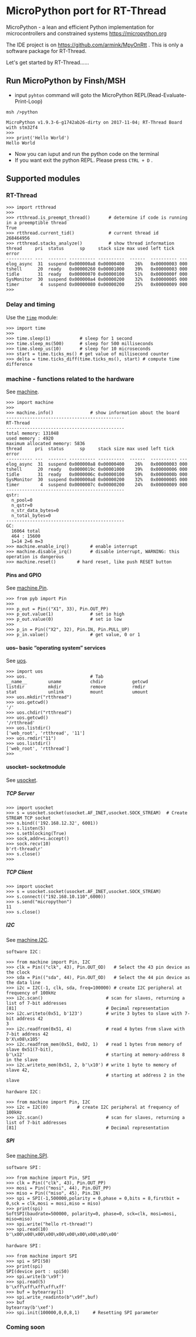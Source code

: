 # MicroPython port for RT-Thread

MicroPython - a lean and efficient Python implementation for microcontrollers and constrained systems https://micropython.org

The IDE project is on https://github.com/armink/MpyOnRtt . This is only a software package for RT-Thread.

Let's get started by RT-Thread……

## Run MicroPython by Finsh/MSH

- input `pyhton` command will goto the MicroPython REPL(Read-Evaluate-Print-Loop)

```
msh />python

MicroPython v1.9.3-6-g1742ab26-dirty on 2017-11-04; RT-Thread Board with stm32f4
>>> 
>>> print('Hello World')
Hello World
```

- Now you can iuput and run the python code on the terminal
- If you want exit the python REPL. Please press `CTRL + D` .

## Supported modules

### RT-Thread

```
>>> import rtthread
>>> 
>>> rtthread.is_preempt_thread()       # determine if code is running in a preemptible thread
True
>>> rtthread.current_tid()             # current thread id
268464956
>>> rtthread.stacks_analyze()          # show thread information
thread     pri  status      sp     stack size max used left tick  error
---------- ---  ------- ---------- ----------  ------  ---------- ---
elog_async  31  suspend 0x000000a8 0x00000400    26%   0x00000003 000
tshell      20  ready   0x00000260 0x00001000    39%   0x00000003 000
tidle       31  ready   0x00000070 0x00000100    51%   0x0000000f 000
SysMonitor  30  suspend 0x000000a4 0x00000200    32%   0x00000005 000
timer        4  suspend 0x00000080 0x00000200    25%   0x00000009 000
>>> 
```

### Delay and timing

Use the [`time`](http://docs.micropython.org/en/latest/pyboard/library/utime.html#module-utime) module:

```
>>> import time
>>> 
>>> time.sleep(1)           # sleep for 1 second
>>> time.sleep_ms(500)      # sleep for 500 milliseconds
>>> time.sleep_us(10)       # sleep for 10 microseconds
>>> start = time.ticks_ms() # get value of millisecond counter
>>> delta = time.ticks_diff(time.ticks_ms(), start) # compute time difference
```

### machine - functions related to the hardware

See [machine](http://docs.micropython.org/en/latest/pyboard/library/machine.html).

```
>>> import machine
>>>
>>> machine.info()              # show information about the board
---------------------------------------------
RT-Thread
---------------------------------------------
total memory: 131048
used memory : 4920
maximum allocated memory: 5836
thread     pri  status      sp     stack size max used left tick  error
---------- ---  ------- ---------- ----------  ------  ---------- ---
elog_async  31  suspend 0x000000a8 0x00000400    26%   0x00000003 000
tshell      20  ready   0x0000019c 0x00001000    39%   0x00000006 000
tidle       31  ready   0x0000006c 0x00000100    50%   0x0000000b 000
SysMonitor  30  suspend 0x000000a8 0x00000200    32%   0x00000005 000
timer        4  suspend 0x0000007c 0x00000200    24%   0x00000009 000
---------------------------------------------
qstr:
  n_pool=0
  n_qstr=0
  n_str_data_bytes=0
  n_total_bytes=0
---------------------------------------------
GC:
  16064 total
  464 : 15600
  1=14 2=6 m=3
>>> machine.enable_irq()        # enable interrupt
>>> machine.disable_irq()       # disable interrupt, WARNING: this operation is dangerous
>>> machine.reset()        # hard reset, like push RESET button
```

#### Pins and GPIO

See [machine.Pin](http://docs.micropython.org/en/latest/pyboard/library/machine.Pin.html).

```
>>> from pyb import Pin
>>> 
>>> p_out = Pin(("X1", 33), Pin.OUT_PP)
>>> p_out.value(1)              # set io high
>>> p_out.value(0)              # set io low
>>> 
>>> p_in = Pin(("X2", 32), Pin.IN, Pin.PULL_UP)
>>> p_in.value()                # get value, 0 or 1
```

#### uos– basic “operating system” services

See [uos](http://docs.micropython.org/en/latest/pyboard/library/uos.html).

```
>>> import uos
>>> uos.                        # Tab 
__name__        uname           chdir           getcwd
listdir         mkdir           remove          rmdir
stat            unlink          mount           umount
>>> uos.mkdir("rtthread")
>>> uos.getcwd()
'/'
>>> uos.chdir("rtthread")
>>> uos.getcwd()
'/rtthread'
>>> uos.listdir()
['web_root', 'rtthread', '11']
>>> uos.rmdir("11")
>>> uos.listdir()
['web_root', 'rtthread']
>>> 
```

#### usocket– socketmodule

See [usocket](http://docs.micropython.org/en/latest/pyboard/library/usocket.html).

##### TCP Server

```
>>> import usocket 
>>> s = usocket.socket(usocket.AF_INET,usocket.SOCK_STREAM)  # Create STREAM TCP socket
>>> s.bind(('192.168.12.32', 6001))   
>>> s.listen(5)
>>> s.setblocking(True)
>>> sock,addr=s.accept()              
>>> sock.recv(10)                    
b'rt-thread\r'
>>> s.close()
>>> 
```

##### TCP Client

```
>>> import usocket 
>>> s = usocket.socket(usocket.AF_INET,usocket.SOCK_STREAM)
>>> s.connect(("192.168.10.110",6000))  
>>> s.send("micropython")               
11
>>> s.close()
```

#####  I2C

See [machine.I2C](http://docs.micropython.org/en/latest/pyboard/library/machine.I2C.html).

`software I2C` :
```
>>> from machine import Pin, I2C
>>> clk = Pin(("clk", 43), Pin.OUT_OD)   # Select the 43 pin device as the clock
>>> sda = Pin(("sda", 44), Pin.OUT_OD)   # Select the 44 pin device as the data line
>>> i2c = I2C(-1, clk, sda, freq=100000) # create I2C peripheral at frequency of 100kHz
>>> i2c.scan()                        # scan for slaves, returning a list of 7-bit addresses
[81]                                  # Decimal representation
>>> i2c.writeto(0x51, b'123')         # write 3 bytes to slave with 7-bit address 42
3 
>>> i2c.readfrom(0x51, 4)             # read 4 bytes from slave with 7-bit address 42
b'X\x08\x105'
>>> i2c.readfrom_mem(0x51, 0x02, 1)   # read 1 bytes from memory of slave 0x51(7-bit),
b'\x12'                               # starting at memory-address 8 in the slave
>>> i2c.writeto_mem(0x51, 2, b'\x10') # write 1 byte to memory of slave 42,
                                      # starting at address 2 in the slave
```

`hardware I2C` :
```
>>> from machine import Pin, I2C
>>> i2c = I2C(0)           # create I2C peripheral at frequency of 100kHz
>>> i2c.scan()                        # scan for slaves, returning a list of 7-bit addresses
[81]                                  # Decimal representation
```

#####  SPI

See [machine.SPI](http://docs.micropython.org/en/latest/pyboard/library/machine.SPI.html).

`software SPI` :
```
>>> from machine import Pin, SPI
>>> clk = Pin(("clk", 43), Pin.OUT_PP)
>>> mosi = Pin(("mosi", 44), Pin.OUT_PP)
>>> miso = Pin(("miso", 45), Pin.IN)
>>> spi = SPI(-1,500000,polarity = 0,phase = 0,bits = 8,firstbit = 0,sck = clk,mosi = mosi,miso = miso)
>>> print(spi)
SoftSPI(baudrate=500000, polarity=0, phase=0, sck=clk, mosi=mosi, miso=miso)
>>> spi.write("hello rt-thread!")
>>> spi.read(10)
b'\x00\x00\x00\x00\x00\x00\x00\x00\x00\x00'
```

`hardware SPI` :
```
>>> from machine import SPI
>>> spi = SPI(50)
>>> print(spi)
SPI(device port : spi50)
>>> spi.write(b'\x9f')
>>> spi.read(5)
b'\xff\xff\xff\xff\xff'
>>> buf = bytearray(1)
>>> spi.write_readinto(b"\x9f",buf)
>>> buf
bytearray(b'\xef')
>>> spi.init(100000,0,0,8,1)     # Resetting SPI parameter
```

### Coming soon 
